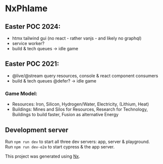 # NxPhlame

## Easter POC 2024:

- htmx tailwind gui (no react - rather vanjs - and likely no graphql)
- service worker?
- build & tech queues
  -> idle game

## Easter POC 2021:

- @live/@stream query resources, console & react component consumers
- build & tech queues @defer?
  -> idle game

### Game Model:

- Resources: Iron, Silicon, Hydrogen/Water, Electricity, (Lithium, Heat)
- Buildings:
  Mines and Silos for Resources,
  Research for Technology,
  Buildings to build faster,
  Fusion as alternative Energy

## Development server

Run `npm run dev` to start all three dev servers: app, server & playground.
Run `npm run dev-e2e` to start cypress & the app server.

This project was generated using [Nx](https://nx.dev).
